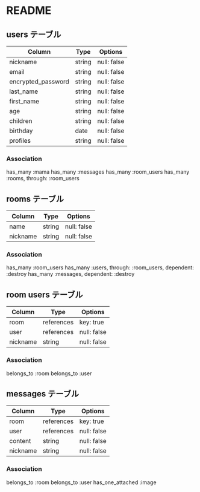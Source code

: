 # README


## users テーブル

|      Column        |  Type  |   Options   |
| ------------------ | ------ | ----------- |
| nickname           | string | null: false |
| email              | string | null: false |
| encrypted_password | string | null: false |
| last_name          | string | null: false |
| first_name         | string | null: false |
| age                | string | null: false |
| children           | string | null: false |
| birthday           | date   | null: false |
| profiles           | string | null: false |
### Association
  has_many :mama
  has_many :messages
  has_many :room_users
  has_many :rooms, through: :room_users

## rooms テーブル

|      Column        |  Type      |   Options   |
| ------------------ | ---------- | ----------- |
| name               | string     | null: false |
| nickname           | string     | null: false |
### Association
  has_many :room_users
  has_many :users, through: :room_users, dependent: :destroy
  has_many :messages, dependent: :destroy


## room users テーブル

|      Column        |  Type      |   Options   |
| ------------------ | ---------- | ----------- |
| room               | references | key: true   |
| user               | references | null: false |
| nickname           | string     | null: false |
### Association
  belongs_to :room
  belongs_to :user


## messages テーブル

|      Column        |  Type      |   Options   |
| ------------------ | ---------- | ----------- |
| room               | references | key: true   |
| user               | references | null: false |
| content            | string     | null: false |
| nickname           | string     | null: false |
### Association
  belongs_to :room
  belongs_to :user
  has_one_attached :image

